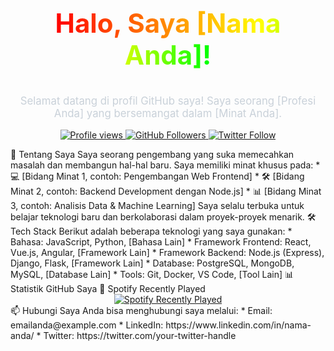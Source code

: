 <div align="center">
<h1 style="font-family: 'Inter', sans-serif; font-size: 3em; font-weight: bold; margin-bottom: 0.5em; display: inline-block;">
<span class="gradient-text" style="--color1: #ff0000; --color2: #ff7f00; --color3: #ffff00; --color4: #00ff00; --color5: #0000ff; --color6: #4b0082; --color7: #9400d3;">Halo, Saya [Nama Anda]!</span>
</h1>
<p style="font-size: 1.2em; color: #c9d1d9;">Selamat datang di profil GitHub saya! Saya seorang [Profesi Anda] yang bersemangat dalam [Minat Anda].</p>
</div>
<p align="center">
<a href="https://www.google.com/search?q=https://github.com/your-username">
<img src="https://www.google.com/search?q=https://komarev.com/ghpvc/%3Fusername%3Dyour-username%26color%3Dblue" alt="Profile views" />
</a>
<a href="https://www.google.com/search?q=https://github.com/your-username%3Ftab%3Dfollowers">
<img src="https://www.google.com/search?q=https://img.shields.io/github/followers/your-username%3Fstyle%3Dsocial" alt="GitHub Followers" />
</a>
<a href="https://www.google.com/search?q=https://twitter.com/your-twitter-handle">
<img src="https://www.google.com/search?q=https://img.shields.io/twitter/follow/your-twitter-handle%3Fstyle%3Dsocial" alt="Twitter Follow" />
</a>
</p>
🚀 Tentang Saya
Saya seorang pengembang yang suka memecahkan masalah dan membangun hal-hal baru. Saya memiliki minat khusus pada:
 * 💻 [Bidang Minat 1, contoh: Pengembangan Web Frontend]
 * 🛠️ [Bidang Minat 2, contoh: Backend Development dengan Node.js]
 * 📊 [Bidang Minat 3, contoh: Analisis Data & Machine Learning]
Saya selalu terbuka untuk belajar teknologi baru dan berkolaborasi dalam proyek-proyek menarik.
🛠️ Tech Stack
Berikut adalah beberapa teknologi yang saya gunakan:
 * Bahasa: JavaScript, Python, [Bahasa Lain]
 * Framework Frontend: React, Vue.js, Angular, [Framework Lain]
 * Framework Backend: Node.js (Express), Django, Flask, [Framework Lain]
 * Database: PostgreSQL, MongoDB, MySQL, [Database Lain]
 * Tools: Git, Docker, VS Code, [Tool Lain]
📊 Statistik GitHub Saya
🎵 Spotify Recently Played
<div align="center">
<a href="https://www.google.com/search?q=https://spotify-github-profile.vercel.app/api/view%3Fusername%3Dyour-username%26theme%3Ddark">
<img src="https://www.google.com/search?q=https://spotify-github-profile.vercel.app/api/view%3Fusername%3Dyour-username%26theme%3Ddark" alt="Spotify Recently Played" />
</a>
</div>
📫 Hubungi Saya
Anda bisa menghubungi saya melalui:
 * Email: emailanda@example.com
 * LinkedIn: https://www.linkedin.com/in/nama-anda/
 * Twitter: https://twitter.com/your-twitter-handle
<style>
.gradient-text {
background: linear-gradient(to right, var(--color1), var(--color2), var(--color3), var(--color4), var(--color5), var(--color6), var(--color7));
-webkit-background-clip: text;
-webkit-text-fill-color: transparent;
animation: gradient-animation 5s ease infinite;
background-size: 200% 200%;
}
@keyframes gradient-animation {
0% { background-position: 0% 50%; }
50% { background-position: 100% 50%; }
100% { background-position: 0% 50%; }
}
</style>
